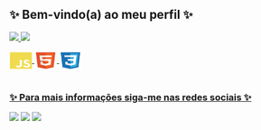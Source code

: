 ## ✨ Bem-vindo(a) ao meu perfil ✨ ##

 <div>
   <a href="https://github.com/Barbiero-Ana">
   <img height="180em" src="https://github-readme-stats.vercel.app/api?username=Barbiero-Ana&show_icons=true&theme=aura_dark&include_all_commits=true&count_private=true"/>
   <img height="180em" src="https://github-readme-stats.vercel.app/api/top-langs/?username=Barbiero-Ana&layout=compact&langs_count=6&theme=aura_dark"/>
</div>
    
<div style="display: inline_block"><br>
  <img align="center" alt="Js" height="30" width="40" src="https://raw.githubusercontent.com/devicons/devicon/master/icons/javascript/javascript-plain.svg">
  <img align="center" alt="HTML" height="30" width="40" src="https://raw.githubusercontent.com/devicons/devicon/master/icons/html5/html5-original.svg">
  <img align="center" alt="CSS" height="30" width="40" src="https://raw.githubusercontent.com/devicons/devicon/master/icons/css3/css3-original.svg">
</div>
 
<br>
 
### ✨ Para mais informações siga-me nas redes sociais ✨ ##
 
<div> 
  <a href="https://instagram.com/barbiero_ana" target="_blank"><img src="https://img.shields.io/badge/-Instagram-%23E4405F?style=for-the-badge&logo=instagram&logoColor=white" target="_blank"></a>
  <a href = "anacarolinabarbiero@gmail.com"><img src="https://img.shields.io/badge/-Gmail-%23333?style=for-the-badge&logo=gmail&logoColor=white" target="_blank"></a>
  <a href="https://www.linkedin.com/in/anabarbiero/" target="_blank"><img src="https://img.shields.io/badge/-LinkedIn-%230077B5?style=for-the-badge&logo=linkedin&logoColor=white" target="_blank"></a>
</div>
